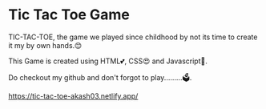 # Tic Tac Toe Game


TIC-TAC-TOE, the game we played since childhood by not its time to create it my by own hands.😊

This Game is created using HTML💕, CSS😍 and Javascript🧠.

Do checkout my github and don't forgot to play.........🗳️.

https://tic-tac-toe-akash03.netlify.app/
